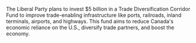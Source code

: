 The Liberal Party plans to invest $5 billion in a Trade Diversification Corridor Fund to improve trade-enabling infrastructure like ports, railroads, inland terminals, airports, and highways. This fund aims to reduce Canada's economic reliance on the U.S., diversify trade partners, and boost the economy.
